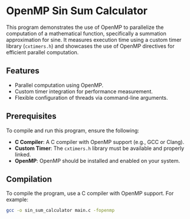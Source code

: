 # OpenMP Sin Sum Calculator

This program demonstrates the use of OpenMP to parallelize the computation of a mathematical function, specifically a summation approximation for sine. It measures execution time using a custom timer library (`cxtimers.h`) and showcases the use of OpenMP directives for efficient parallel computation.

## Features

- Parallel computation using OpenMP.
- Custom timer integration for performance measurement.
- Flexible configuration of threads via command-line arguments.

## Prerequisites

To compile and run this program, ensure the following:

- **C Compiler**: A C compiler with OpenMP support (e.g., GCC or Clang).
- **Custom Timer**: The `cxtimers.h` library must be available and properly linked.
- **OpenMP**: OpenMP should be installed and enabled on your system.

## Compilation

To compile the program, use a C compiler with OpenMP support. For example:

```bash
gcc -o sin_sum_calculator main.c -fopenmp
